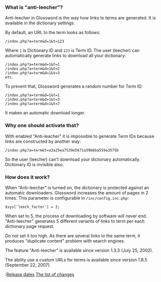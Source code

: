 ### What is "anti-leecher"? ###

Anti-leecher in Glossword is the way how links to terms are generated. It is available in the dictionary settings.

By default, an URL to the term looks as follows:

```
/index.php?a=term&d=1&t=123
```

Where `1` is Dictionary ID and `123` is Term ID. The user (leecher) can automatically generate links to download all your dictionary:

```
/index.php?a=term&d=1&t=1
/index.php?a=term&d=1&t=2
/index.php?a=term&d=1&t=3
etc.
```

To prevent that, Glossword generates a random number for Term ID:

```
/index.php?a=term&d=1&t=1
/index.php?a=term&d=1&t=3
/index.php?a=term&d=1&t=7
```

It makes an automatic download longer.

### Why one should activate that? ###

With enabled "Anti-leacher" it is impossible to generate Term IDs because links are constructed by another way:

```
/index.php?a=term&t=a3a25ea7539e5671a39b6ba559a3575b
```

So the user (leecher) can't download your dictionary automatically.
Dictionary ID is invisible also.


### How does it work? ###

When "Anti-leecher" is turned on, the dictionary is protected against an automatic downloaders. Glossword increases the amount of pages in 2 times. This parameter is configurable in `/inc/config.inc.php`:
```
$sys['leech_factor'] = 2;
```

When set to 5, the process of downloading by software will never end. "Anti-leecher" generates 5 different variants of links to term per each dictionary page request.

Do not set it too high. As there are several links to the same term, it produces "duplicate content" problem with search engines.


The feature "Anti-leecher" is available since version 1.3.3 (July 25, 2002).

The ability use a custom URLs for terms is available since version 1.8.5 (September 22, 2007).

:[Release dates](KB1642090376.md) [The list of changes](KB4020076961eng.md)